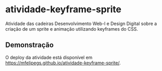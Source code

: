 # atividade-keyframe-sprite
Atividade das cadeiras Desenvolvimento Web-I e Design Digital sobre a criação de um sprite e animação utilizando keyframes do CSS.

## Demonstração
O deploy da atividade está disponível em https://mfelipegs.github.io/atividade-keyframe-sprite/.
